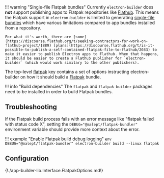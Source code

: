 !!! warning "Single-file Flatpak bundles"
    Currently `electron-builder` does **not** support publishing apps to Flatpak repositories like [Flathub](https://flathub.org/). This means the Flatpak support in `electron-builder` is limited to generating [single-file bundles](https://docs.flatpak.org/en/latest/single-file-bundles.html) which have various limitations compared to app bundles installed from a repository.

    For what it's worth, there are [some](https://discourse.flathub.org/t/seeking-contractors-for-work-on-flathub-project/1889) [plans](https://discourse.flathub.org/t/is-it-possible-to-publish-a-self-contained-flatpak-file-to-flathub/2083) to make it easier to publish Electron apps to Flathub. When that happens, it should be easier to create a Flathub publisher for `electron-builder` (which would work similary to the other publishers).

The top-level [flatpak](configuration.md#flatpak) key contains a set of options instructing electron-builder on how it should build a [Flatpak](https://flatpak.org/) bundle.

!!! info "Build dependencies"
    The `flatpak` and `flatpak-builder` packages need to be installed in order to build Flatpak bundles.

## Troubleshooting

If the Flatpak build process fails with an error message like "flatpak failed with status code X", setting the `DEBUG="@malept/flatpak-bundler"` environment variable should provide more context about the error.

!!! example "Enable Flatpak build debug logging"
    `env DEBUG="@malept/flatpak-bundler" electron-builder build --linux flatpak`

## Configuration

{!./app-builder-lib.Interface.FlatpakOptions.md!}
